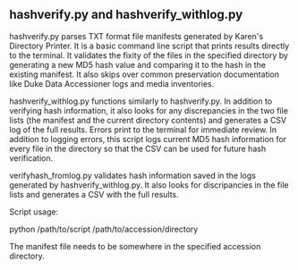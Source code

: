 ## hashverify.py and hashverify_withlog.py
hashverify.py parses TXT format file manifests generated by Karen's Directory Printer. It is a basic command line script that prints results directly to the terminal. 
It validates the fixity of the files in the specified directory by generating a new MD5 hash value and comparing it to the hash in the existing manifest.
It also skips over common preservation documentation like Duke Data Accessioner logs and media inventories. 

hashverify_withlog.py functions similarly to hashverify.py. In addition to verifying hash information, it also looks for any discrepancies in the two file lists (the manifest and the current directory contents) and generates a CSV log of the full results. Errors print to the terminal for immediate review.
In addition to logging errors, this script logs current MD5 hash information for every file in the directory so that the CSV can be used for future hash verification.

verifyhash_fromlog.py validates hash information saved in the logs generated by hashverify_withlog.py. It also looks for discripancies in the file lists and generates a CSV with the full results.

Script usage:

python /path/to/script /path/to/accession/directory

The manifest file needs to be somewhere in the specified accession directory.
